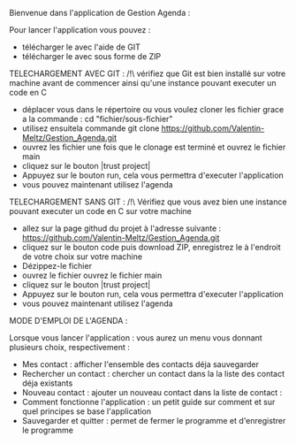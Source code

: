 Bienvenue dans l'application de Gestion Agenda :

Pour lancer l'application vous pouvez :
- télécharger le avec l'aide de GIT
- télécharger le avec sous forme de ZIP

TELECHARGEMENT AVEC GIT :
/!\ vérifiez que Git est bien installé sur votre machine avant de commencer ainsi qu'une instance pouvant executer un code en C
- déplacer vous dans le répertoire ou vous voulez cloner les fichier grace a la commande : cd "fichier/sous-fichier"
- utilisez ensuitela commande git clone https://github.com/Valentin-Meltz/Gestion_Agenda.git
- ouvrez les fichier une fois que le clonage est terminé et ouvrez le fichier main
- cliquez sur le bouton |trust project| 
- Appuyez sur le bouton run, cela vous permettra d'executer l'application
- vous pouvez maintenant utilisez l'agenda

TELECHARGEMENT SANS GIT :
/!\ Vérifiez que vous avez bien une instance pouvant executer un code en C sur votre machine 
- allez sur la page githud du projet à l'adresse suivante : https://github.com/Valentin-Meltz/Gestion_Agenda.git
- cliquez sur le bouton code puis download ZIP, enregistrez le à l'endroit de votre choix sur votre machine
- Dézippez-le fichier
- ouvrez le fichier ouvrez le fichier main
- cliquez sur le bouton |trust project| 
- Appuyez sur le bouton run, cela vous permettra d'executer l'application
- vous pouvez maintenant utilisez l'agenda



MODE D'EMPLOI DE L'AGENDA :

Lorsque vous lancer l'application : 
vous aurez un menu vous donnant plusieurs choix, respectivement :
- Mes contact : afficher l'ensemble des contacts déja sauvegarder
- Rechercher  un contact : chercher un contact dans la la liste des contact déja existants
- Nouveau contact : ajouter un nouveau contact dans la liste de contact :
- Comment fonctionne l'application : un petit guide sur comment et sur quel principes se base l'application
- Sauvegarder et quitter : permet de fermer le programme et d'enregistrer le programme 
